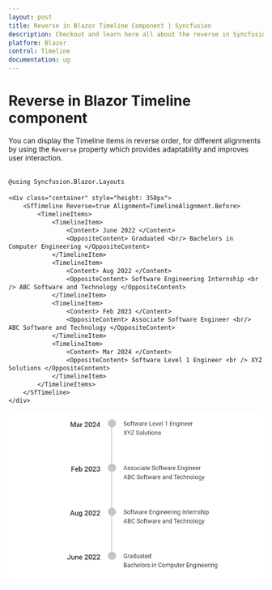 ```yaml
---
layout: post
title: Reverse in Blazor Timeline Component | Syncfusion
description: Checkout and learn here all about the reverse in Syncfusion Blazor Timeline component and more details.
platform: Blazor
control: Timeline
documentation: ug
---
```


# Reverse in Blazor Timeline component

You can display the Timeline items in reverse order, for different alignments by using the `Reverse` property which provides adaptability and improves user interaction.

```cshtml

@using Syncfusion.Blazor.Layouts

<div class="container" style="height: 350px">
    <SfTimeline Reverse=true Alignment=TimelineAlignment.Before>
        <TimelineItems>
            <TimelineItem>
                <Content> June 2022 </Content>
                <OppositeContent> Graduated <br/> Bachelors in Computer Engineering </OppositeContent>
            </TimelineItem>
            <TimelineItem>
                <Content> Aug 2022 </Content>
                <OppositeContent> Software Engineering Internship <br /> ABC Software and Technology </OppositeContent>
            </TimelineItem>
            <TimelineItem>
                <Content> Feb 2023 </Content>
                <OppositeContent> Associate Software Engineer <br/> ABC Software and Technology </OppositeContent>
            </TimelineItem>
            <TimelineItem>
                <Content> Mar 2024 </Content>
                <OppositeContent> Software Level 1 Engineer <br /> XYZ Solutions </OppositeContent>
            </TimelineItem>
        </TimelineItems>
    </SfTimeline>
</div>

```

![Blazor Timeline Component with Common Customized Connector](./images/Blazor-reverse.png)